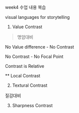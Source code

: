 week4 수업 내용 복습


visual languages for storytelling


1. Value Contrast
> 명암대비


No Value difference - No Contrast


No Contrast - No Focal Point


Contrast is Relative 


** Local Contrast


2. Textural Contrast


질감대비 


3. Sharpness Contrast



